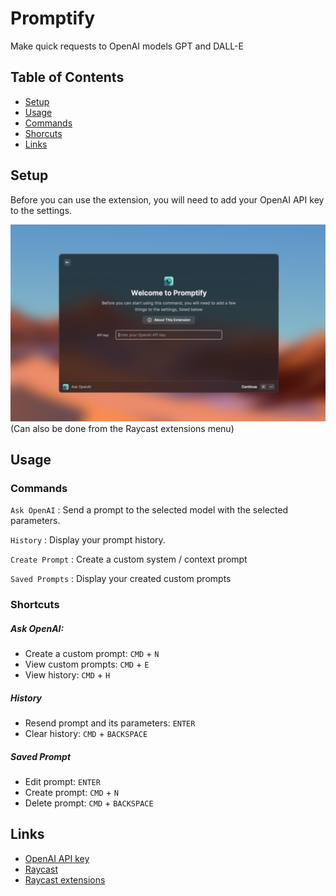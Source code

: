 # Promptify

Make quick requests to OpenAI models GPT and DALL-E

## Table of Contents

* [Setup](#setup)
* [Usage](#usage)
* [Commands](#commands)
* [Shorcuts](#shortcuts)
* [Links](#links)


## Setup

Before you can use the extension, you will need to add your OpenAI API key to the settings.

<img src="https://raw.githubusercontent.com/Ph-lo/Promptify/main/readme_assets/metadata-0.png" width="650">
(Can also be done from the Raycast extensions menu)

## Usage

### Commands

`Ask OpenAI` :
Send a prompt to the selected model with the selected parameters.

`History` : Display your prompt history.

`Create Prompt` : Create a custom system / context prompt

`Saved Prompts` : Display your created custom prompts

### Shortcuts

##### Ask OpenAI:
- Create a custom prompt: `CMD` + `N`
- View custom prompts: `CMD` + `E`
- View history: `CMD` + `H`

##### History
- Resend prompt and its parameters: `ENTER`
- Clear history: `CMD` + `BACKSPACE`

##### Saved Prompt
- Edit prompt: `ENTER`
- Create prompt: `CMD` + `N`
- Delete prompt: `CMD` + `BACKSPACE`

## Links
- [OpenAI API key](https://platform.openai.com/account/api-keys)
- [Raycast](https://www.raycast.com/)
- [Raycast extensions](https://www.raycast.com/store)
